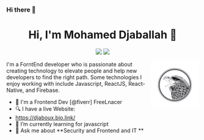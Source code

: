 ### Hi there 👋

<h1 align="center">Hi, I'm Mohamed Djaballah 👋</h1>
<p align="center">
    <a href="https://www.linkedin.com/in/djabouex/"><img src="https://img.shields.io/badge/linkedin-%230177B5?style=flat&logo=linkedin&logoColor=white"/></a>
    <a href="https://www.instagram.com/djabou.ex/"><img src="https://img.shields.io/badge/instagram-%23E4415F?style=flat&logo=instagram&logoColor=white"/></a>
  </p>
  
  <img src="https://github.com/Djabouex/Djabouex/blob/main/eagle-logo-design-vector.png" align="right" width="25%"/>

I'm a ForntEnd developer who is passionate about creating technology to elevate people and help new developers to find the right path. Some technologies I enjoy working with include Javascript, ReactJS, React-Native, and Firebase.

- 🔭 I'm a Frontend Dev [@fiverr] FreeLnacer
- 🔍 I have a live Website:
-    https://djaboux.bio.link/ 
-  🌱 I’m currently learning for javascript
- 💬 Ask me about **Security and Frontend and IT **
